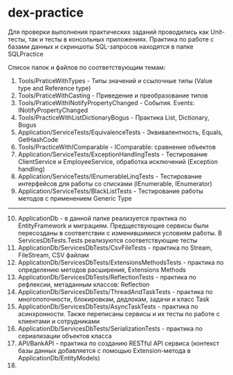 # dex-practice
Для проверки выполнения практических заданий проводились как Unit-тесты, так и тесты в консольных приложениях.
Практика по работе с базами данных и скриншоты SQL-запросов находятся в папке SQLPractice

Список папок и файлов по соответствующим темам:
1) Tools/PraticeWithTypes - Типы значений и ссылочные типы (Value type and Reference type)
2) Tools/PraticeWithCasting - Приведение и преобразование типов
3) Tools/PraticeWithINotifyPropertyChanged - События. Events: INotifyPropertyChanged
4) Tools/PracticeWithListDictionaryBogus - Практика List, Dictionary, Bogus
5) Application/ServiceTests/EquivalenceTests - Эквивалентность, Equals, GetHashCode
6) Tools/PracticeWithIComparable - IComparable: сравнение объектов
7) Application/ServiceTests/ExceptionHandlingTests - Тестирование ClientService и EmployeeService, обработка исключений (Exception handling)
8) Application/ServiceTests/IEnumerableLinqTests - Тестирование интерфейсов для работы со списками (IEnumerable, IEnumerator)
9) Application/ServiceTests/BlackListTests - Тестирование работы методов с применением Generic Type  
---
10) ApplicationDb - в данной папке реализуется практика по EntityFramework и миграциям. Предществующие сервисы были пересозданы в соответствии с изменившимися условиям работы. В ServicesDbTests.Tests реализуются соответствующие тесты
11) ApplicationDb/ServicesDbTests/CsvFileTests - практика по Stream, FileStream, CSV файлам
12) ApplicationDb/ServicesDbTests/ExtensionsMethodsTests - практика по определению методов расширения, Extensions Methods
13) ApplicationDb/ServicesDbTests/ReflectionTests - практика по рефлексии, метаданным классов: Reflection
14) ApplicationDb/ServicesDbTests/ThreadAndTaskTests - практика по многопоточности, блокировкам, дедлокам, задачи и класс Task
15) ApplicationDb/ServicesDbTests/AsyncTaskTests - практика по асинхронности. Также переписаны сервисы и их тесты по работе с клиентами и сотрудниками
16) ApplicationDb/ServicesDbTests/SerializationTests - практика по сериализации объектов класса
17) API/BankAPI - практика по созданию RESTful API сервиса (контекст базы данных добавляется с помощью Extension-метода в ApplicationDb/EntityModels)
18) 

